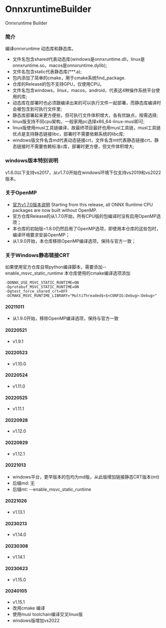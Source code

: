 # OnnxruntimeBuilder

Onnxruntime Builder

### 简介

编译onnxruntime 动态库和静态库。

- 文件名包含shared代表动态库(windows是onnxruntime.dll，linux是onnxruntime.so，macos是onnxruntime.dylib);
- 文件名包含static代表静态库(***.a);
- 包内添加了简单的cmake，用于cmake系统find_package.
- 仓库的Release的包不支持GPU，仅使用CPU。
- 文件名包含windows，linux，macos，android，代表这4种操作系统平台使用的库;
- 动态库在部署时也必须跟编译出来的可以执行文件一起部署，而静态库编译时会被包含到可执行文件里;
- 静态库部署起来更方便些，但可执行文件体积增大，各有优缺点，按需选择;
- linux版支持不同cpu架构，一般家用pc选择x86_64-linux-musl即可;
- linux版使用musl工具链编译，故最终项目最好也用musl工具链，musl工具链优点是支持静态链接libc，部署时不需要依赖系统的libc库;
- windows版文件名含md代表动态链接crt，文件名含mt代表静态链接crt，静态链接时不需要依赖标准c库，部署时更方便，但文件体积增大;

### windows版本特别说明

v1.6.0以下支持vs2017，从v1.7.0开始在windows环境下仅支持vs2019和vs2022版本。

### 关于OpenMP

- [官方v1.7.0版本说明](https://github.com/microsoft/onnxruntime/releases/tag/v1.7.0)
  Starting from this release, all ONNX Runtime CPU packages are now built without OpenMP.
- 官方仓库Release的从1.7.0开始，所有CPU版的包编译时没有启用OpenMP选项；
- 本仓库的初始版~1.8.0仍然启用了OpenMP选项，即使用本仓库的这些包时，编译环境要求安装OpenMP；
- 从1.9.0开始，本仓库移除OpenMP编译选项，保持与官方一致；

### 关于Windows静态链接CRT

如果使用官方仓库自带python编译脚本，需要添加--enable_msvc_static_runtime
本仓库使用的cmake编译选项添加

```
-DONNX_USE_MSVC_STATIC_RUNTIME=ON
-Dprotobuf_MSVC_STATIC_RUNTIME=ON
-Dgtest_force_shared_crt=OFF
-DCMAKE_MSVC_RUNTIME_LIBRARY="MultiThreaded$<$<CONFIG:Debug>:Debug>"
```

#### 20211011

- 从1.9.0开始，移除OpenMP编译选项，保持与官方一致

#### 20220521

- v1.9.1

#### 20220523

- v1.10.0

#### 20220524

- v1.11.0

#### 20220525

- v1.11.1

#### 20220928

- v1.12.0

#### 20220929

- v1.12.1

#### 20221013

- windows平台，更早版本的包均为md版，从此版增加链接静态CRT版本(mt)
- 后缀md: 无
- 后缀mt: --enable_msvc_static_runtime

#### 20221026

- v1.13.1

#### 20230213

- v1.14.0

#### 20230308

- v1.14.1

#### 20230623

- v1.15.0

#### 20240105

- v1.15.1
- 改用cmake 编译
- 使用musl toolchain编译交叉linux版
- windows版增加vs2022